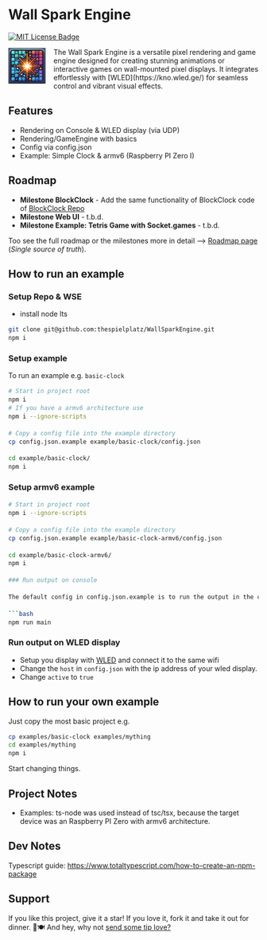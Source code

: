 # Wall Spark Engine

[![MIT License Badge](docs/img/license-badge.svg)](LICENSE)

<img src="docs/img/logo.png" align="left" width="75px" style="margin-right:16px;"/>
The Wall Spark Engine is a versatile pixel rendering and game engine designed for creating stunning animations or interactive games on wall-mounted pixel displays. It integrates effortlessly with [WLED](https://kno.wled.ge/) for seamless control and vibrant visual effects.
<br clear="left"/>

## Features

- Rendering on Console & WLED display (via UDP)
- Rendering/GameEngine with basics
- Config via config.json
- Example: Simple Clock & armv6 (Raspberry PI Zero I)

## Roadmap

- **Milestone BlockClock** - Add the same functionality of BlockClock code of [BlockClock Repo](https://github.com/thespielplatz/tspi-blockclock)
- **Milestone Web UI** - t.b.d.
- **Milestone Example: Tetris Game with Socket.games** - t.b.d.

Too see the full roadmap or the milestones more in detail --> [Roadmap page](https://thespielplatz.notion.site/Wall-Spark-Roadmap-11a5896652c4805589b2e5b6cde2bb28) (*Single source of truth*).

## How to run an example

### Setup Repo & WSE

- install node lts

```bash
git clone git@github.com:thespielplatz/WallSparkEngine.git
npm i
```

### Setup example

To run an example e.g. `basic-clock`

```bash
# Start in project root
npm i
# If you have a armv6 architecture use
npm i --ignore-scripts

# Copy a config file into the example directory
cp config.json.example example/basic-clock/config.json

cd example/basic-clock/
npm i
```

### Setup armv6 example

```bash
# Start in project root
npm i --ignore-scripts

# Copy a config file into the example directory
cp config.json.example example/basic-clock-armv6/config.json

cd example/basic-clock-armv6/
npm i

### Run output on console

The default config in config.json.example is to run the output in the console. Run the basic example from example directory:

```bash
npm run main
```

### Run output on WLED display

- Setup you display with [WLED](https://kno.wled.ge/) and connect it to the same wifi
- Change the `host` in `config.json` with the ip address of your wled display.
- Change `active` to `true`

## How to run your own example

Just copy the most basic project e.g.

```bash
cp examples/basic-clock examples/mything
cd examples/mything
npm i
```

Start changing things.

## Project Notes

- Examples: ts-node was used instead of tsc/tsx, because the target device was an Raspberry PI Zero with armv6 architecture.

## Dev Notes

Typescript guide: <https://www.totaltypescript.com/how-to-create-an-npm-package>

## Support

If you like this project, give it a star! If you love it, fork it and take it out for dinner. 🌟🍽️ And hey, why not [send some tip love?](https://thespielplatz.com/tip-jar)
